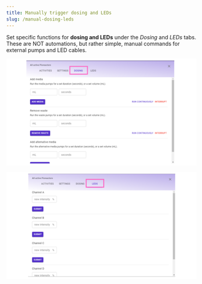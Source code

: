 ```yaml
---
title: Manually trigger dosing and LEDs
slug: /manual-dosing-leds
---
```


Set specific functions for **dosing and LEDs** under the _Dosing_ and _LEDs_ tabs. These are NOT automations, but rather simple, manual commands for external pumps and LED cables.   

![](/img/user-guide/dosing-settings.png)


![](/img/user-guide/led-settings.png)